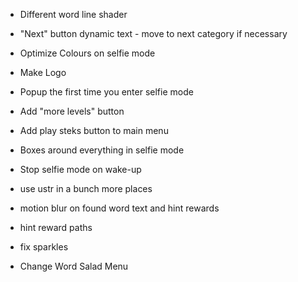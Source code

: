- Different word line shader
- "Next" button dynamic text - move to next category if necessary


- Optimize Colours on selfie mode
- Make Logo
- Popup the first time you enter selfie mode
- Add "more levels" button
- Add play steks button to main menu
- Boxes around everything in selfie mode
- Stop selfie mode on wake-up
- use ustr in a bunch more places
- motion blur on found word text and hint rewards
- hint reward paths
- fix sparkles
- Change Word Salad Menu